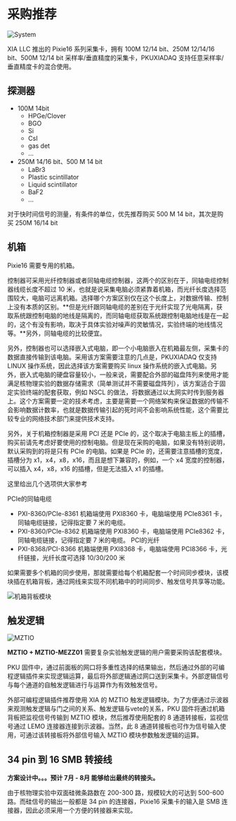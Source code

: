 <!-- ProcurementProposal.md --- 
;; 
;; Description: 
;; Author: Hongyi Wu(吴鸿毅)
;; Email: wuhongyi@qq.com 
;; Created: 四 5月  9 20:01:05 2019 (+0800)
;; Last-Updated: 二 6月 25 16:11:29 2019 (+0800)
;;           By: Hongyi Wu(吴鸿毅)
;;     Update #: 4
;; URL: http://wuhongyi.cn -->

# 采购推荐

![System](/img/System.jpg)

XIA LLC 推出的 Pixie16 系列采集卡，拥有 100M 12/14 bit、250M 12/14/16 bit、500M 12/14 bit 采样率/垂直精度的采集卡，PKUXIADAQ 支持任意采样率/垂直精度卡的混合使用。

## 探测器

- 100M 14bit
  - HPGe/Clover  
  - BGO
  - Si
  - CsI
  - gas det
  - ...
- 250M 14/16 bit、500 M 14 bit
  - LaBr3
  - Plastic scintillator
  - Liquid scintillator
  - BaF2
  - ...
  
对于快时间信号的测量，有条件的单位，优先推荐购买 500 M 14 bit，其次是购买 250M 16/14 bit
  
## 机箱  
  
Pixie16 需要专用的机箱。

控制器可采用光纤控制器或者同轴电缆控制器，这两个的区别在于，同轴电缆控制器线缆长度不超过 10 米，也就是说采集电脑必须紧靠着机箱，而光纤长度选择范围较大，电脑可远离机箱。选择哪个方案区别仅在这个长度上，对数据传输、控制上没有本质的区别。**但是光纤跟同轴电缆的差别在于光纤实现了光电隔离，获取系统跟控制电脑的地线是隔离的，而同轴电缆获取系统跟控制电脑地线是在一起的，这个有没有影响，取决于具体实验对噪声的灵敏情况，实验终端的地线情况等。**另外，同轴电缆的比较便宜。

另外，控制器也可以选择嵌入式电脑，即一个小电脑嵌入在机箱最左侧，采集卡的数据直接传输到该电脑。采用该方案需要注意的几点是，PKUXIADAQ 仅支持 LINUX 操作系统，因此选择该方案需要购买 linux 操作系统的嵌入式电脑。另外，嵌入式电脑的硬盘容量较小，一般来说，需要配合外部的磁盘阵列来使用才能满足核物理实验的数据存储需求（简单测试并不需要磁盘阵列），该方案适合于固定实验终端的配套获取，例如 NSCL 的做法，将数据通过以太网实时传到服务器上。这个方案需要一定的技术考虑，主要是需要一个网络架构来保证数据的传输不会影响数据计数率，也就是数据传输引起的死时间不会影响系统性能，这个需要比较专业的网络技术部门来提供技术支持。

另外，关于机箱控制器是采用 PCI 还是 PCIe 的，这个取决于电脑主板上的插槽，购买前请先考虑好要使用的控制电脑。但是现在采购的电脑，如果没有特别说明，默认采购到的将是只有 PCIe 的电脑。如果是 PCIe 的，还需要注意插槽的宽度，插槽分为 x1，x4，x8，x16，而且是想下兼容的，例如，一个 x4 宽度的控制器，可以插入 x4，x8，x16 的插槽，但是无法插入 x1 的插槽。

这里给出几个选项供大家参考

PCIe的同轴电缆
- PXI-8360/PCIe-8361 机箱端使用 PXI8360 卡，电脑端使用 PCIe8361 卡，同轴电缆链接，记得指定要 7 米的电缆。
- PXI-8360/PCIe-8362 机箱端使用 PXI8360 卡，电脑端使用 PCIe8362 卡，同轴电缆链接，记得指定要 7 米的电缆。
PCI的光纤
- PXI-8368/PCI-8366 机箱端使用 PXI8368 卡，电脑端使用 PCI8366 卡，光纤链接，光纤长度可选择 10/30/200 米

如果需要多个机箱的同步使用，那就需要给每个机箱配套一个时间同步模块，该模块插在机箱背板，通过网线来实现不同机箱中的时间同步、触发信号共享等功能。

![机箱背板模块](/img/reariotriggermodules.png)


## 触发逻辑

![MZTIO](/img/MZTIO.jpg)

**MZTIO + MZTIO-MEZZ01** 需要复杂实验触发逻辑的用户需要采购该配套模块。

PKU 固件中，通过前面板的网口将多重性选择的结果输出，然后通过外部的可编程逻辑插件来实现逻辑运算，最后将外部逻辑通过网口送到采集卡。外部逻辑信号与每个通道的自触发逻辑进行与运算作为有效触发信号。

外部可编程逻辑插件推荐使用 XIA 的 MZTIO 触发逻辑模块。为了方便通过示波器来观测触发逻辑与门之间的关系、触发逻辑与vete的关系，PKU 固件将通过机箱背板把监视信号传输到 MZTIO 模块，然后推荐使用配套的 8 通道转接板，监视信号通过 LEMO 连接器连接到示波器。当然，此 8 通道转接板也可作为信号输入使用，可通过该转接板将外部信号输入 MZTIO 模块参数触发逻辑的运算。 

## 34 pin 到 16 SMB 转接线

**方案设计中。。。预计 7月 - 8月 能够给出最终的转接头。**

由于核物理实验中双面硅微条路数在 200-300 路，规模较大的可达到 500-600 路。而硅信号的输出一般都是 34 pin 的连接器，Pixie16 采集卡的输入是 SMB 连接器，因此必须采用一个方便的转接器来实现。




<!-- ProcurementProposal.md ends here -->
